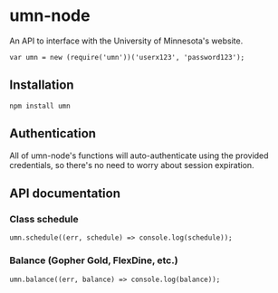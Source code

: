 # umn-node
An API to interface with the University of Minnesota's website.

`var umn = new (require('umn'))('userx123', 'password123');`

## Installation

`npm install umn`

## Authentication

All of umn-node's functions will auto-authenticate using the provided credentials, so there's no need to worry about session expiration.

## API documentation
### Class schedule

`umn.schedule((err, schedule) => console.log(schedule));`

### Balance (Gopher Gold, FlexDine, etc.)

`umn.balance((err, balance) => console.log(balance));`


